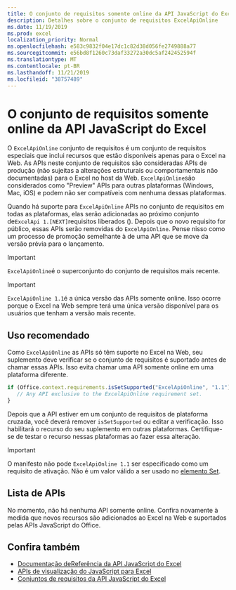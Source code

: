 ```yaml
---
title: O conjunto de requisitos somente online da API JavaScript do Excel
description: Detalhes sobre o conjunto de requisitos ExcelApiOnline
ms.date: 11/19/2019
ms.prod: excel
localization_priority: Normal
ms.openlocfilehash: e583c9832f04e17dc1c82d38d056fe2749888a77
ms.sourcegitcommit: e56bd8f1260c73daf33272a30dc5af242452594f
ms.translationtype: MT
ms.contentlocale: pt-BR
ms.lasthandoff: 11/21/2019
ms.locfileid: "38757489"
---
```

# <a name="excel-javascript-api-online-only-requirement-set"></a>O conjunto de requisitos somente online da API JavaScript do Excel

O `ExcelApiOnline` conjunto de requisitos é um conjunto de requisitos especiais que inclui recursos que estão disponíveis apenas para o Excel na Web. As APIs neste conjunto de requisitos são consideradas APIs de produção (não sujeitas a alterações estruturais ou comportamentais não documentadas) para o Excel no host da Web. `ExcelApiOnline`são considerados como "Preview" APIs para outras plataformas (Windows, Mac, iOS) e podem não ser compatíveis com nenhuma dessas plataformas.

Quando há suporte para `ExcelApiOnline` APIs no conjunto de requisitos em todas as plataformas, elas serão adicionadas ao próximo conjunto de`ExcelApi 1.[NEXT]`requisitos liberados (). Depois que o novo requisito for público, essas APIs serão removidas do `ExcelApiOnline`. Pense nisso como um processo de promoção semelhante à de uma API que se move da versão prévia para o lançamento.

> [!IMPORTANT]
> `ExcelApiOnline`é o superconjunto do conjunto de requisitos mais recente.

> [!IMPORTANT]
> `ExcelApiOnline 1.1`é a única versão das APIs somente online. Isso ocorre porque o Excel na Web sempre terá uma única versão disponível para os usuários que tenham a versão mais recente.

## <a name="recommended-usage"></a>Uso recomendado

Como `ExcelApiOnline` as APIs só têm suporte no Excel na Web, seu suplemento deve verificar se o conjunto de requisitos é suportado antes de chamar essas APIs. Isso evita chamar uma API somente online em uma plataforma diferente.

```js
if (Office.context.requirements.isSetSupported("ExcelApiOnline", "1.1")) {
   // Any API exclusive to the ExcelApiOnline requirement set.
}
```

Depois que a API estiver em um conjunto de requisitos de plataforma cruzada, você deverá remover `isSetSupported` ou editar a verificação. Isso habilitará o recurso do seu suplemento em outras plataformas. Certifique-se de testar o recurso nessas plataformas ao fazer essa alteração.

> [!IMPORTANT]
> O manifesto não pode `ExcelApiOnline 1.1` ser especificado como um requisito de ativação. Não é um valor válido a ser usado no [elemento Set](../manifest/set.md).

## <a name="api-list"></a>Lista de APIs

No momento, não há nenhuma API somente online. Confira novamente à medida que novos recursos são adicionados ao Excel na Web e suportados pelas APIs JavaScript do Office.

## <a name="see-also"></a>Confira também

- [Documentação deReferência da API JavaScript do Excel](/javascript/api/excel?view=excel-js-online)
- [APIs de visualização do JavaScript para Excel](./excel-preview-apis.md)
- [Conjuntos de requisitos da API JavaScript do Excel](./excel-api-requirement-sets.md)